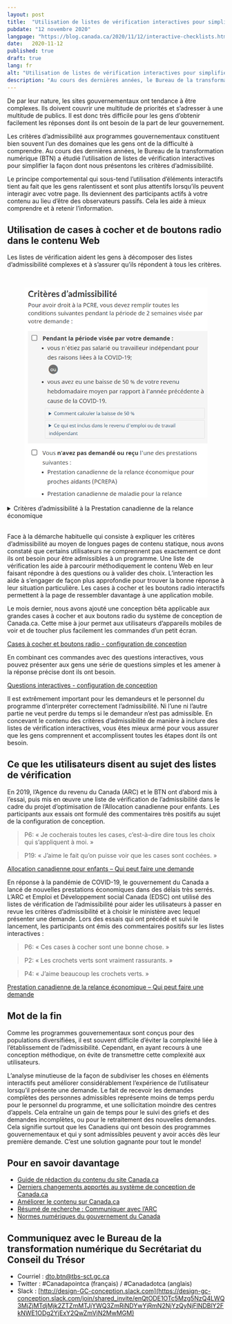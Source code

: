 ```yaml
---
layout: post
title:  "Utilisation de listes de vérification interactives pour simplifier les critères d’admissibilité"
pubdate: "12 novembre 2020"
langpage: "https://blog.canada.ca/2020/11/12/interactive-checklists.html"
date:   2020-11-12
published: true
draft: true
lang: fr
alt: "Utilisation de listes de vérification interactives pour simplifier les critères d’admissibilité"
description: "Au cours des dernières années, le Bureau de la transformation numérique a étudié l’utilisation de listes de vérification interactives pour simplifier la façon dont nous présentons les critères d’admissibilité."
---
```

De par leur nature, les sites gouvernementaux ont tendance à être complexes. Ils doivent couvrir une multitude de priorités et s’adresser à une multitude de publics. Il est donc très difficile pour les gens d’obtenir facilement les réponses dont ils ont besoin de la part de leur gouvernement.

Les critères d’admissibilité aux programmes gouvernementaux constituent bien souvent l’un des domaines que les gens ont de la difficulté à comprendre. Au cours des dernières années, le Bureau de la transformation numérique (BTN) a étudié l’utilisation de listes de vérification interactives pour simplifier la façon dont nous présentons les critères d’admissibilité.

Le principe comportemental qui sous-tend l’utilisation d’éléments interactifs tient au fait que les gens ralentissent et sont plus attentifs lorsqu’ils peuvent interagir avec votre page. Ils deviennent des participants actifs à votre contenu au lieu d’être des observateurs passifs. Cela les aide à mieux comprendre et à retenir l’information.

## Utilisation de cases à cocher et de boutons radio dans le contenu Web

Les listes de vérification aident les gens à décomposer des listes d’admissibilité complexes et à s’assurer qu’ils répondent à tous les critères. 

<br>
<figure>
<img class="img-responsive border" alt="Une longue description peut être trouvée après l'image."
src="/images/criteres-2.PNG" width="700">
</figure>
<details>
<summary>Critères d’admissibilité à la Prestation canadienne de la relance économique</summary>
<p>Critères d’admissibilité à la Prestation canadienne de la relance économique, en affichant des listes de vérification interactives à côté de chaque condition d'éligibilité.</p>
</details>
<br>

Face à la démarche habituelle qui consiste à expliquer les critères d’admissibilité au moyen de longues pages de contenu statique, nous avons constaté que certains utilisateurs ne comprennent pas exactement ce dont ils ont besoin pour être admissibles à un programme. Une liste de vérification les aide à parcourir méthodiquement le contenu Web en leur faisant répondre à des questions ou à valider des choix. L’interaction les aide à s’engager de façon plus approfondie pour trouver la bonne réponse à leur situation particulière. Les cases à cocher et les boutons radio interactifs permettent à la page de ressembler davantage à une application mobile. 

Le mois dernier, nous avons ajouté une conception bêta applicable aux grandes cases à cocher et aux boutons radio du système de conception de Canada.ca. Cette mise à jour permet aux utilisateurs d’appareils mobiles de voir et de toucher plus facilement les commandes d’un petit écran. 

[Cases à cocher et boutons radio - configuration de conception](https://conception.canada.ca/configurations-conception-communes/cases-cocher-boutons-radio.html)

En combinant ces commandes avec des questions interactives, vous pouvez présenter aux gens une série de questions simples et les amener à la réponse précise dont ils ont besoin.
 
[Questions interactives - configuration de conception](https://conception.canada.ca/configurations-conception-communes/questions-interactives.html)

Il est extrêmement important pour les demandeurs et le personnel du programme d’interpréter correctement l’admissibilité. Ni l’une ni l’autre partie ne veut perdre du temps si le demandeur n’est pas admissible. En concevant le contenu des critères d’admissibilité de manière à inclure des listes de vérification interactives, vous êtes mieux armé pour vous assurer que les gens comprennent et accomplissent toutes les étapes dont ils ont besoin.

## Ce que les utilisateurs disent au sujet des listes de vérification 

En 2019, l’Agence du revenu du Canada (ARC) et le BTN ont d’abord mis à l’essai, puis mis en œuvre une liste de vérification de l’admissibilité dans le cadre du projet d’optimisation de l’Allocation canadienne pour enfants. Les participants aux essais ont formulé des commentaires très positifs au sujet de la configuration de conception.

> P6: « Je cocherais toutes les cases, c’est-à-dire dire tous les choix qui s’appliquent à moi. »

> P19: « J’aime le fait qu’on puisse voir que les cases sont cochées. »

[Allocation canadienne pour enfants – Qui peut faire une demande](https://www.canada.ca/fr/agence-revenu/services/prestations-enfants-familles/allocation-canadienne-enfants-apercu/allocation-canadienne-enfants-avant-faire-demande.html)

En réponse à la pandémie de COVID-19, le gouvernement du Canada a lancé de nouvelles prestations économiques dans des délais très serrés. L’ARC et Emploi et Développement social Canada (EDSC) ont utilisé des listes de vérification de l’admissibilité pour aider les utilisateurs à passer en revue les critères d’admissibilité et à choisir le ministère avec lequel présenter une demande.  Lors des essais qui ont précédé et suivi le lancement, les participants ont émis des commentaires positifs sur les listes interactives : 

> P6: « Ces cases à cocher sont une bonne chose. »

> P2: « Les crochets verts sont vraiment rassurants. »

> P4: « J’aime beaucoup les crochets verts. »

[Prestation canadienne de la relance économique – Qui peut faire une demande](https://www.canada.ca/fr/agence-revenu/services/prestations/prestation-relance-economique/pcre-qui-demande.html)

## Mot de la fin

Comme les programmes gouvernementaux sont conçus pour des populations diversifiées, il est souvent difficile d’éviter la complexité liée à l’établissement de l’admissibilité. Cependant, en ayant recours à une conception méthodique, on évite de transmettre cette complexité aux utilisateurs. 

L’analyse minutieuse de la façon de subdiviser les choses en éléments interactifs peut améliorer considérablement l’expérience de l’utilisateur lorsqu’il présente une demande. Le fait de recevoir les demandes complètes des personnes admissibles représente moins de temps perdu pour le personnel du programme, et une sollicitation moindre des centres d’appels. Cela entraîne un gain de temps pour le suivi des griefs et des demandes incomplètes, ou pour le retraitement des nouvelles demandes. Cela signifie surtout que les Canadiens qui ont besoin des programmes gouvernementaux et qui y sont admissibles peuvent y avoir accès dès leur première demande. C’est une solution gagnante pour tout le monde!

## Pour en savoir davantage

* [Guide de rédaction du contenu du site Canada.ca](https://www.canada.ca/fr/secretariat-conseil-tresor/services/communications-gouvernementales/guide-redaction-contenu-canada.html)
* [Derniers changements apportés au système de conception de Canada.ca](https://www.canada.ca/fr/gouvernement/a-propos/systeme-conception/derniers-changements.html)
* [Améliorer le contenu sur Canada.ca](https://blogue.canada.ca/pages/apercu-projet.html)
* [Résumé de recherche : Communiquer avec l’ARC](https://blogue.canada.ca/resumes-recherche/arc-contactez-nous-resume-recherche.html)
* [Normes numériques du gouvernement du Canada](https://www.canada.ca/fr/gouvernement/systeme/gouvernement-numerique/normes-numeriques-gouvernement-canada.html)

## Communiquez avec le Bureau de la transformation numérique du Secrétariat du Conseil du Trésor 
* Courriel : [dto.btn@tbs-sct.gc.ca](mailto:dto.btn@tbs-sct.gc.ca)
* Twitter :  #Canadapointca (français) / #Canadadotca (anglais)
* Slack : [http://design-GC-conception.slack.com](https://design-gc-conception.slack.com/join/shared_invite/enQtODE1OTc5Mzg5NzQ4LWQ3MjZjMTdjMjk2ZTZmMTJjYWQ3ZmRiNDYwYjRmN2NjYzQyNjFlNDBlY2FkNWE1ODg2YjExY2QwZmVjN2MwMGM)
